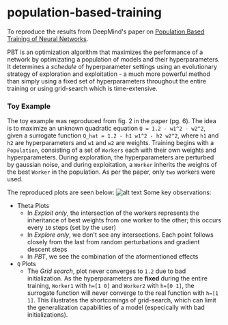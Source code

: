 # population-based-training

To reproduce the results from DeepMind's paper on [Population Based Training of Neural Networks](https://arxiv.org/pdf/1711.09846.pdf).

PBT is an optimization algorithm that maximizes the performance of a network by optimizating a population of models and their hyperparameters. It determines a *schedule* of hyperparameter settings using an evolutionary strategy of exploration and exploitation - a much more powerful method than simply using a fixed set of hyperparameters throughout the entire training or using grid-search which is time-extensive. 

### Toy Example
The toy example was reproduced from fig. 2 in the paper (pg. 6). The idea is to maximize an unknown quadratic equation `Q = 1.2 - w1^2 - w2^2`, given a surrogate function `Q_hat = 1.2 - h1 w1^2 - h2 w2^2`, where `h1` and `h2` are hyperparameters and `w1` and `w2` are weights. Training begins with a `Population`, consisting of a set of `Workers` each with their own weights and hyperparameters. During exploration, the hyperparameters are perturbed by gaussian noise, and during exploitation, a `Worker` inherits the weights of the best `Worker` in the population. As per the paper, only `two` workers were used. 

The reproduced plots are seen below:
![alt text](https://github.com/angusfung/population-based-training/blob/master/plots.png)
Some key observations: 
* Theta Plots
   * In *Exploit only*, the intersection of the workers represents the inheritance of best weights from one worker to the other; this occurs every `10` steps (set by the user)
   * In *Explore only*, we don't see any intersections. Each point follows closely from the last from random perturbations and gradient descent steps
   * In *PBT*, we see the combination of the aformentioned effects
* `Q` Plots
   * The *Grid search*, plot never converges to `1.2` due to bad initialization. As the hyperparameters are **fixed** during the entire training, `Worker1` with `h=[1 0]` and `Worker2` with `h=[0 1]`, the surrogate function will never converge to the real function with `h=[1 1]`. This illustrates the shortcomings of grid-search, which can limit the generalization capabilities of a model (especically with bad initializations).
